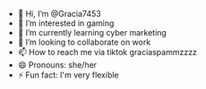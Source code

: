 - 👋 Hi, I’m @Gracia7453
- 👀 I’m interested in gaming
- 🌱 I’m currently learning cyber marketing 
- 💞️ I’m looking to collaborate on work 
- 📫 How to reach me via tiktok graciaspammzzzz
- 😄 Pronouns: she/her
- ⚡ Fun fact: I'm very flexible 
